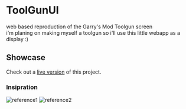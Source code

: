 # ToolGunUI
web based reproduction of the Garry's Mod Toolgun screen  
i'm planing on making myself a toolgun so i'll use this little webapp as a display :)
## Showcase  
Check out a [live version](https://b3rt1ng.github.io/ToolGunUI/) of this project.  
### Insipration  
![reference1](https://static.wikia.nocookie.net/gmod/images/d/d2/T_screen.png/revision/latest?cb=20160904155410)
![reference2](https://static.wikia.nocookie.net/gmod/images/2/20/V_toolgun.jpg/revision/latest?cb=20091025130316)
